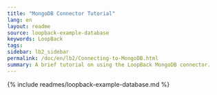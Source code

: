 ```yaml
---
title: "MongoDB Connector Tutorial"
lang: en
layout: readme
source: loopback-example-database
keywords: LoopBack
tags:
sidebar: lb2_sidebar
permalink: /doc/en/lb2/Connecting-to-MongoDB.html
summary: A brief tutorial on using the LoopBack MongoDB connector.
---
```


{% include readmes/loopback-example-database.md %}

